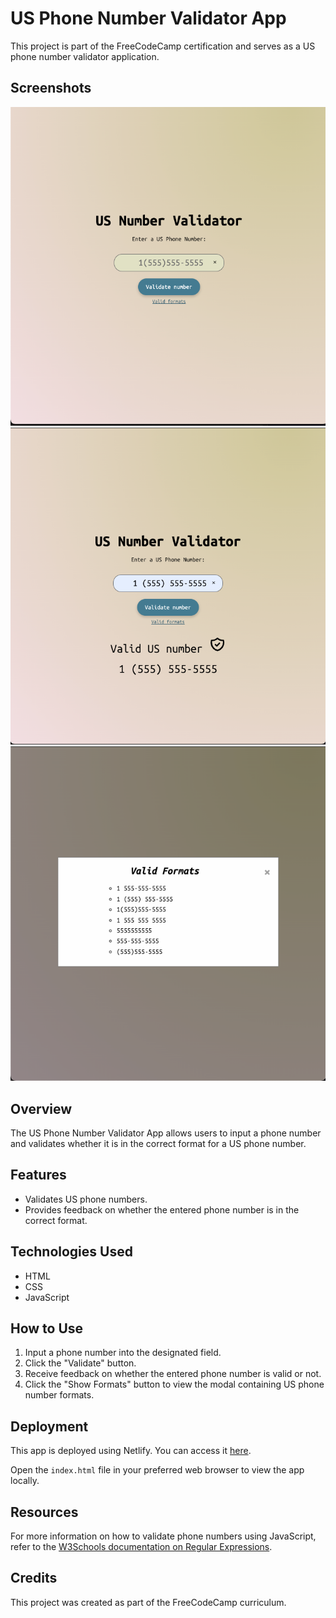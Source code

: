 # US Phone Number Validator App

This project is part of the FreeCodeCamp certification and serves as a US phone number validator application.

## Screenshots

![Screenshot 1](Screenshot1.png)
![Screenshot 2](Screenshot2.png)
![Screenshot 3](Screenshot3.png)

## Overview

The US Phone Number Validator App allows users to input a phone number and validates whether it is in the correct format for a US phone number.

## Features

- Validates US phone numbers.
- Provides feedback on whether the entered phone number is in the correct format.

## Technologies Used

- HTML
- CSS
- JavaScript

## How to Use

1. Input a phone number into the designated field.
2. Click the "Validate" button.
3. Receive feedback on whether the entered phone number is valid or not.
4. Click the "Show Formats" button to view the modal containing US phone number formats.

## Deployment

This app is deployed using Netlify. You can access it [here](#).

Open the `index.html` file in your preferred web browser to view the app locally.

## Resources

For more information on how to validate phone numbers using JavaScript, refer to the [W3Schools documentation on Regular Expressions](https://www.w3schools.com/js/js_validation.asp).

## Credits

This project was created as part of the FreeCodeCamp curriculum.


